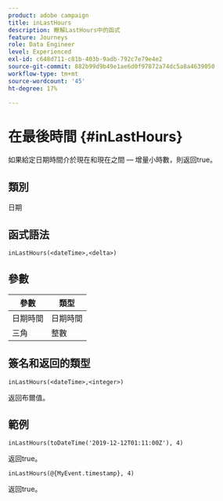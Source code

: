 ```yaml
---
product: adobe campaign
title: inLastHours
description: 瞭解LastHours中的函式
feature: Journeys
role: Data Engineer
level: Experienced
exl-id: c648d711-c81b-403b-9adb-792c7e79e4e2
source-git-commit: 882b99d9b49e1ae6d0f97872a74dc5a8a4639050
workflow-type: tm+mt
source-wordcount: '45'
ht-degree: 17%

---
```


# 在最後時間 {#inLastHours}

如果給定日期時間介於現在和現在之間 — 增量小時數，則返回true。

## 類別

日期

## 函式語法

`inLastHours(<dateTime>,<delta>)`

## 參數

| 參數 | 類型 |
|-----------|------------------|
| 日期時間 | 日期時間 |
| 三角 | 整數 |

## 簽名和返回的類型

`inLastHours(<dateTime>,<integer>)`

返回布爾值。

## 範例

`inLastHours(toDateTime('2019-12-12T01:11:00Z'), 4)`

返回true。

`inLastHours(@{MyEvent.timestamp}, 4)`

返回true。
